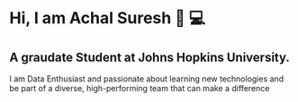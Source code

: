 # Hi, I am Achal Suresh :wave: :computer:
## A graudate Student at Johns Hopkins University. 

I am Data Enthusiast and passionate about learning new technologies and be part of a diverse, high-performing team that can make a difference
